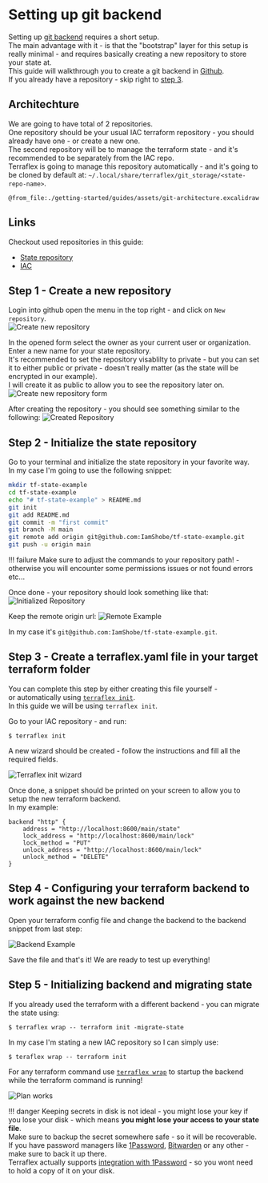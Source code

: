 # Setting up git backend

Setting up [git backend](../../reference/storage-providers/git.md) requires a short setup.  
The main advantage with it - is that the "bootstrap" layer for this setup is really minimal - 
and requires basically creating a new repository to store your state at.  
This guide will walkthrough you to create a git backend in [Github](https://github.com/).  
If you already have a repository - skip right to [step 3](#step-3-create-a-terraflexyaml-file-in-your-target-terraform-folder).  

## Architechture

We are going to have total of 2 repositories.  
One repository should be your usual IAC terraform repository - you should already have one - or create a new one.  
The second repository will be to manage the terraform state - and it's recommended to be separately from the IAC repo.  
Terraflex is going to manage this repository automatically - and it's going to be cloned by default at: `~/.local/share/terraflex/git_storage/<state-repo-name>`.  

```kroki-excalidraw
@from_file:./getting-started/guides/assets/git-architecture.excalidraw
```

## Links

Checkout used repositories in this guide:
- [State repository](https://github.com/IamShobe/tf-state-example)
- [IAC](https://github.com/IamShobe/iac-terraflex-example)

## Step 1 - Create a new repository
Login into github open the menu in the top right - and click on `New repository`.  
![Create new repository](./assets/create-new-repository.png)

In the opened form select the owner as your current user or organization.  
Enter a new name for your state repository.  
It's recommended to set the repository visablilty to private - but you can set it to either public or private - 
doesn't really matter (as the state will be encrypted in our example).  
I will create it as public to allow you to see the repository later on.
![Create new repository form](./assets/create-new-repository-form.png)

After creating the repository - you should see something similar to the following:
![Created Repository](./assets/created-repository.png)

## Step 2 - Initialize the state repository
Go to your terminal and initialize the state repository in your favorite way.  
In my case I'm going to use the following snippet:
```bash
mkdir tf-state-example
cd tf-state-example
echo "# tf-state-example" > README.md
git init
git add README.md
git commit -m "first commit"
git branch -M main
git remote add origin git@github.com:IamShobe/tf-state-example.git
git push -u origin main
```

!!! failure
    Make sure to adjust the commands to your repository path! - otherwise you will encounter some permissions issues or not found errors etc...

Once done - your repository should look something like that:
![Initialized Repository](./assets/initialized-repository.png)

Keep the remote origin url:
![Remote Example](./assets/remote-example.png)

In my case it's `git@github.com:IamShobe/tf-state-example.git`.

## Step 3 - Create a terraflex.yaml file in your target terraform folder

You can complete this step by either creating this file yourself -  
or automatically using [`terraflex init`](../../reference/commands/init.md).  
In this guide we will be using `terraflex init`.  

Go to your IAC repository - and run:
```console
$ terraflex init
```
A new wizard should be created - follow the instructions and fill all the required fields.

![Terraflex init wizard](./assets/terraflex-init-wizard.png)

Once done, a snippet should be printed on your screen to allow you to setup the new terraform backend.  
In my example:
```hcl
backend "http" {
    address = "http://localhost:8600/main/state"
    lock_address = "http://localhost:8600/main/lock"
    lock_method = "PUT"
    unlock_address = "http://localhost:8600/main/lock"
    unlock_method = "DELETE"
}
```

## Step 4 - Configuring your terraform backend to work against the new backend
Open your terraform config file and change the backend to the backend snippet from last step:

![Backend Example](./assets/backend-example.png)

Save the file and that's it! We are ready to test up everything!

## Step 5 - Initializing backend and migrating state
If you already used the terraform with a different backend - you can migrate the state using:
```console
$ terraflex wrap -- terraform init -migrate-state
```

In my case I'm stating a new IAC repository so I can simply use:
```console
$ teraflex wrap -- terraform init
```

For any terraform command use [`terraflex wrap`](../../reference/commands/wrap.md) to startup the backend while the terraform command is running!  

![Plan works](./assets/terraform-plan.png)

!!! danger
    Keeping secrets in disk is not ideal - you might lose your key if you lose your disk - which means **you might lose your access to your state file**.  
    Make sure to backup the secret somewhere safe - so it will be recoverable.  
    If you have password managers like [1Password](https://1password.com/), [Bitwarden](https://bitwarden.com/) or any other - make sure to back it up there.  
    Terraflex actually supports [integration with 1Password](./02-encryption-using-1password.md) - so you wont need to hold a copy of it on your disk.
